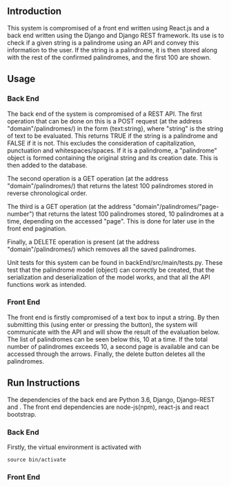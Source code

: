 ## Introduction

This system is compromised of a front end written using React.js and a back end written using the Django and Django REST framework. Its use is to check if a given string is a palindrome using an API and convey this information to the user. If the string is a palindrome, it is then stored along with the rest of the confirmed palindromes, and the first 100 are shown.

## Usage

### Back End

The back end of the system is compromised of a REST API. The first operation that can be done on this is a POST request (at the address "domain"/palindromes/) in the form {text:string}, where "string" is the string of text to be evaluated. This returns TRUE if the string is a palindrome and FALSE if it is not. This excludes the consideration of capitalization, punctuation and whitespaces/spaces. If it is a palindrome, a "palindrome" object is formed containing the original string and its creation date. This is then added to the database.

The second operation is a GET operation (at the address "domain"/palindromes/) that returns the latest 100 palindromes stored in reverse chronological order.

The third is a GET operation (at the address "domain"/palindromes/"page-number") that returns the latest 100 palindromes stored, 10 palindromes at a time, depending on the accessed "page". This is done for later use in the front end pagination.

Finally, a DELETE operation is present (at the address "domain"/palindromes/) which removes all the saved palindromes.

Unit tests for this system can be found in backEnd/src/main/tests.py. These test that the palindrome model (object) can correctly be created, that the serialization and deserialization of the model works, and that all the API functions work as intended.

### Front End

The front end is firstly compromised of a text box to input a string. By then submitting this (using enter or pressing the button), the system will communicate with the API and will show the result of the evaluation below. The list of palindromes can be seen below this, 10 at a time. If the total number of palindromes exceeds 10, a second page is available and can be accessed through the arrows. Finally, the delete button deletes all the palindromes.

## Run Instructions

The dependencies of the back end are Python 3.6, Django, Django-REST and . The front end dependencies are node-js(npm), react-js and react bootstrap.

### Back End

Firstly, the virtual environment is activated with 
```cd backEnd/
source bin/activate
```

### Front End
